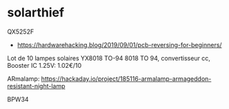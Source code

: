 # solarthief


QX5252F
* https://hardwarehacking.blog/2019/09/01/pcb-reversing-for-beginners/


Lot de 10 lampes solaires YX8018 TO-94 8018 TO 94, convertisseur cc, Booster IC 1.25V: 1.02€/10


ARmalamp:  https://hackaday.io/project/185116-armalamp-armageddon-resistant-night-lamp

BPW34

